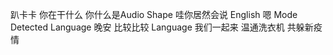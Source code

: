 趴卡卡
你在干什么
你什么是Audio Shape
哇你居然会说 English
嗯
Mode Detected Language
晚安
比较比较
Language
我们一起来
温通洗衣机
共躲新疫情